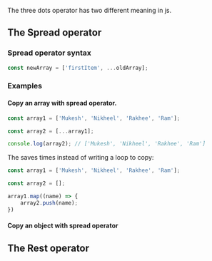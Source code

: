 The three dots operator has two different meaning in js. 

## The Spread operator

### Spread operator syntax
```js
const newArray = ['firstItem', ...oldArray];
```

### Examples
#### Copy an array with spread operator.
```js
const array1 = ['Mukesh', 'Nikheel', 'Rakhee', 'Ram'];

const array2 = [...array1];

console.log(array2); // ['Mukesh', 'Nikheel', 'Rakhee', 'Ram']
```
The saves times instead of writing a loop to copy: 
```js
const array1 = ['Mukesh', 'Nikheel', 'Rakhee', 'Ram'];

const array2 = [];

array1.map((name) => {
	array2.push(name);
})
```

#### Copy an object with spread operator


## The Rest operator